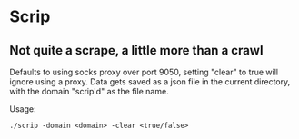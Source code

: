# Scrip
## Not quite a scrape, a little more than a crawl

Defaults to using socks proxy over port 9050, setting "clear" to true will ignore using a proxy.
Data gets saved as a json file in the current directory, with the domain "scrip'd" as the file name.

Usage:
``` 
./scrip -domain <domain> -clear <true/false>
```





